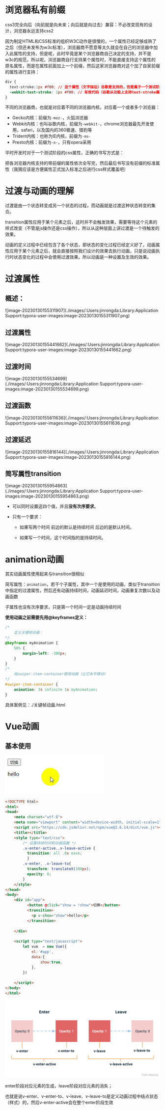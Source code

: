 # 浏览器私有前缀

css3完全向后（向前就是向未来；向后就是向过去）兼容：不必改变现有的设计，浏览器永远支持css2

因为制定HTML和CSS标准的组织W3C动作是很慢的，一个属性已经足够成熟了之后（但还未发布为w3c标准），浏览器商不愿意等太久就会在自己的浏览器中加入此属性的支持，但是呢，此时毕竟是某个浏览器商自己决定的支持，并不是w3c的规范，所以呢，浏览器商自行支持某个属性时，不能直接支持这个属性的原名属性，而是在属性前面加上一个前缀，然后这家浏览器商对这个加了自家前缀的属性进行支持：

~~~css
div {
  text-stroke:1px #f00; // 这个属性（文字描边）谷歌是支持的，但是属于一个测试阶段，也就是我们上面所说的谷歌提前于w3c进行了此属性的支持；所以这样写是无效的
  -webkit-text-stroke: 1px #f00; // 有效代码（谷歌从功能上支持text-stroke属性，但实际支持的属性是-webkit-text-stroke）
}
~~~

不同的浏览器商，也就是对应着不同的浏览器内核，对应着一个或者多个浏览器：

* Gecko内核：前缀为`-moz-`，火狐浏览器
* Webkit内核：也叫谷歌内核，前缀为`-webkit-`，chrome浏览器最先开发使用，safari，以及国内的360极速、猎豹等
* Trident内核：也称为IE内核，前缀为`-ms-`
* Presto内核：前缀为`-o-`，只有opera采用

平时开发时对于一个测试阶段的css属性，正确的书写方式是：

把各浏览器内核支持的带前缀的属性依次全写完，然后最后书写没有前缀的标准属性（我猜应该是方便属性正式加入标准之后进行css样式覆盖吧）

# 过渡与动画的理解

过渡是由一个状态转变成另一个状态的过程，而动画就是过渡这种状态转变的集合。

transition属性应用于某个元素之后，这时并不会触发效果，需要等待这个元素的样式改变（不管是js操作还是css操作），所以从这种层面上讲过渡是一个待触发的效果。

动画的定义过程中已经包含了各个状态，即状态的变化过程已经定义好了，动画属性应用于某个元素之后，就会直接按照我们设计的效果去执行动画，只是说动画执行时状态变化的过程中会使用过渡效果。所以动画是一种设置及生效的效果。

# 过渡属性

## 概述：

![image-20230130155311907](./images/:Users:jinrongda:Library:Application Support:typora-user-images:image-20230130155311907.png)

## 过渡属性

![image-20230130155441662](./images/:Users:jinrongda:Library:Application Support:typora-user-images:image-20230130155441662.png)

## 过渡时间

![image-20230130155534699](./images/:Users:jinrongda:Library:Application Support:typora-user-images:image-20230130155534699.png)

## 过渡函数

![image-20230130155611636](./images/:Users:jinrongda:Library:Application Support:typora-user-images:image-20230130155611636.png)

## 过渡延迟

![image-20230130155816144](./images/:Users:jinrongda:Library:Application Support:typora-user-images:image-20230130155816144.png)

## 简写属性transition

![image-20230130155954863](./images/:Users:jinrongda:Library:Application Support:typora-user-images:image-20230130155954863.png)

* 可以同时设置这四个值，并且**没有次序要求**。

* 只有一个要求：

  * 如果写两个时间 前边的默认是持续时间 后边的是默认时间。

  * 如果写一个时间，这个时间指的是持续时间。

# animation动画

其实动画属性使用起来与transition很相似

简写属性：`animation`，若干个子属性，其中一个是使用的动画，类似于transition中指定的过渡属性，然后还有动画持续时间，动画延迟时间，动画重复次数以及动画函数

子属性也没有次序要求，只是第一个时间一定是动画持续时间

**使用动画之前需要先用@keyframes定义：**

~~~css
/*
    定义关键帧动画：
*/
@keyframes myAnimation {
    50% {
        margin-left: -300px;
    }
}
/*
    给swiper-item-container使用动画（让它水平移动）
*/
#swiper-item-container {
    animation: 3s infinite 1s myAnimation;
}
~~~

具体案例见：./关键帧动画.html

# Vue动画

## 基本使用

![:Users:jinrongda:Desktop:0f08a69f233d4c1f8ac32da1d7510a66](./images/:Users:jinrongda:Desktop:css学习笔记:css基础知识:关键帧动画相关图片:Users:jinrongda:Desktop:0f08a69f233d4c1f8ac32da1d7510a66.png)

~~~html
<!DOCTYPE html>
<html>
<head>
	<meta charset="utf-8">
	<meta name="viewport" content="width=device-width, initial-scale=1">
	<script src="https://cdn.jsdelivr.net/npm/vue@2.6.14/dist/vue.js"></script>
	<title></title>
	<style type="text/css">
		/* 设置持续时间和动画函数 */
		.v-enter-active,.v-leave-active {
		  transition: all .8s ease;
          }
		.v-enter, .v-leave-to{
		  transform: translateX(100px);
		  opacity: 0;
		}
	</style>
</head>
<body>
	<div id="app">
		  <button @click="show = !show">切换</button>
		  <transition>
		    <p v-show="show">hello</p>
		  </transition>

	</div>

	<script type="text/javascript">
		let vue  = new Vue({
			el:'#app',
			data:{
				show:true,
			},
		})

	</script>
</body>
</html>

~~~

![7716084cef81488d85b099e69a013160](./images/:Users:jinrongda:Desktop:7716084cef81488d85b099e69a013160.png)

enter阶段对应元素的生成，leave阶段对应元素的消失；

也就是说v-enter、v-enter-to、v-leave、v-leave-to是定义动画过程中结点状态（样式）的，然后v-enter-active会在整个enter阶段生效